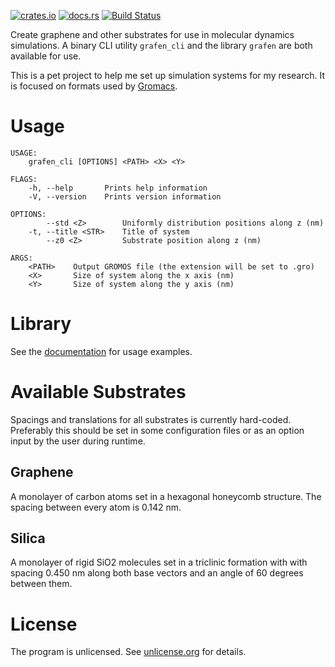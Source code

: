[![crates.io](https://img.shields.io/crates/v/grafen.svg)](https://crates.io/crates/grafen) [![docs.rs](https://img.shields.io/badge/docs.rs-documentation-orange.svg)](https://docs.rs/crate/grafen) [![Build Status](https://travis-ci.org/pjohansson/grafen.svg?branch=master)](https://travis-ci.org/pjohansson/grafen)

Create graphene and other substrates for use in molecular dynamics simulations. A binary CLI utility `grafen_cli` and the library `grafen` are both available for use.

This is a pet project to help me set up simulation systems for my research. It is focused on formats used by [Gromacs](http://www.gromacs.org/). 

# Usage
```
USAGE:
    grafen_cli [OPTIONS] <PATH> <X> <Y>

FLAGS:
    -h, --help       Prints help information
    -V, --version    Prints version information

OPTIONS:
        --std <Z>        Uniformly distribution positions along z (nm)
    -t, --title <STR>    Title of system
        --z0 <Z>         Substrate position along z (nm)

ARGS:
    <PATH>    Output GROMOS file (the extension will be set to .gro)
    <X>       Size of system along the x axis (nm)
    <Y>       Size of system along the y axis (nm)
```

# Library
See the [documentation](https://docs.rs/crate/grafen) for usage examples.

# Available Substrates
Spacings and translations for all substrates is currently hard-coded.
Preferably this should be set in some configuration files or as an option
input by the user during runtime.

## Graphene
A monolayer of carbon atoms set in a hexagonal honeycomb structure.
The spacing between every atom is 0.142 nm.

## Silica
A monolayer of rigid SiO2 molecules set in a triclinic formation with
with spacing 0.450 nm along both base vectors and an angle of 60 degrees
between them.

# License
The program is unlicensed. See [unlicense.org](http://unlicense.org) for details.
